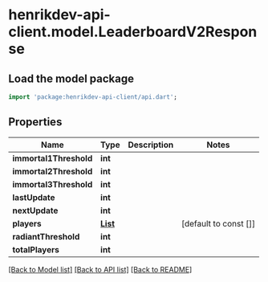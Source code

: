 # henrikdev-api-client.model.LeaderboardV2Response

## Load the model package
```dart
import 'package:henrikdev-api-client/api.dart';
```

## Properties
Name | Type | Description | Notes
------------ | ------------- | ------------- | -------------
**immortal1Threshold** | **int** |  | 
**immortal2Threshold** | **int** |  | 
**immortal3Threshold** | **int** |  | 
**lastUpdate** | **int** |  | 
**nextUpdate** | **int** |  | 
**players** | [**List<LeaderboardPVPPlayer>**](LeaderboardPVPPlayer.md) |  | [default to const []]
**radiantThreshold** | **int** |  | 
**totalPlayers** | **int** |  | 

[[Back to Model list]](../README.md#documentation-for-models) [[Back to API list]](../README.md#documentation-for-api-endpoints) [[Back to README]](../README.md)


